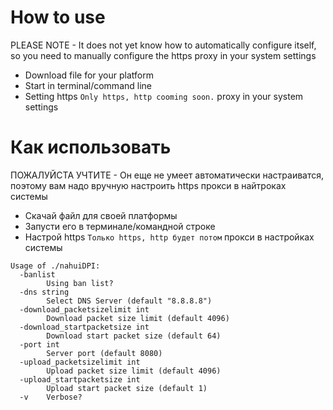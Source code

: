 # How to use
PLEASE NOTE - It does not yet know how to automatically configure itself, so you need to manually configure the https proxy in your system settings
- Download file for your platform
- Start in terminal/command line
- Setting https `Only https, http cooming soon.` proxy in your system settings

# Как использовать
ПОЖАЛУЙСТА УЧТИТЕ - Он еще не умеет автоматически настраиватся, поэтому вам надо вручную настроить https прокси в найтроках системы
- Скачай файл для своей платформы
- Запусти его в терминале/командной строке
- Настрой https `Только https, http будет потом`  прокси в настройках системы

```
Usage of ./nahuiDPI:
  -banlist
        Using ban list?
  -dns string
        Select DNS Server (default "8.8.8.8")
  -download_packetsizelimit int
        Download packet size limit (default 4096)
  -download_startpacketsize int
        Download start packet size (default 64)
  -port int
        Server port (default 8080)
  -upload_packetsizelimit int
        Upload packet size limit (default 4096)
  -upload_startpacketsize int
        Upload start packet size (default 1)
  -v    Verbose?
```
